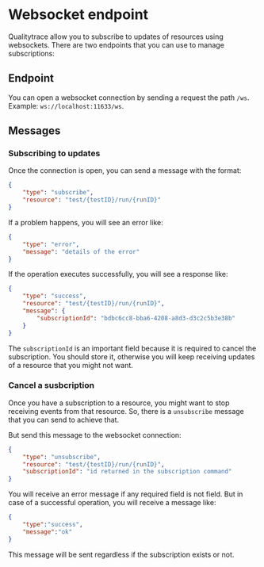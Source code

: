# Websocket endpoint

Qualitytrace allow you to subscribe to updates of resources using websockets. There are two endpoints that you can use to manage subscriptions:

## Endpoint
 
You can open a websocket connection by sending a request the path `/ws`. Example: `ws://localhost:11633/ws`.

## Messages

### Subscribing to updates

Once the connection is open, you can send a message with the format:

```json
{
    "type": "subscribe",
    "resource": "test/{testID}/run/{runID}"
}
```

If a problem happens, you will see an error like:

```json
{
    "type": "error",
    "message": "details of the error"
}
```

If the operation executes successfully, you will see a response like:

```json
{
    "type": "success",
    "resource": "test/{testID}/run/{runID}",
    "message": {
        "subscriptionId": "bdbc6cc8-bba6-4208-a8d3-d3c2c5b3e38b"
    }
}
```

The `subscriptionId` is an important field because it is required to cancel the subscription. You should store it, otherwise you will keep receiving updates of a resource that you might not want.

### Cancel a susbcription

Once you have a subscription to a resource, you might want to stop receiving events from that resource. So, there is a `unsubscribe` message that you can send to achieve that.

But send this message to the websocket connection:

```json
{
    "type": "unsubscribe",
    "resource": "test/{testID}/run/{runID}",
    "subscriptionId": "id returned in the subscription command"
}
```

You will receive an error message if any required field is not field. But in case of a successful operation, you will receive a message like:

```json
{
    "type":"success",
    "message":"ok"
}
```

This message will be sent regardless if the subscription exists or not.
